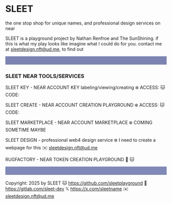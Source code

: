 # SLEET
the one stop shop for unique names, and professional design services on near

SLEET is a playground project by Nathan Renfroe and The SunShining.
if this is what my play looks like imagine what I could do for you.
contact me at sleetdesign.nft@ud.me, to find out


![](../src/sleet_banner_100px_7d84b2.svg)

### SLEET NEAR TOOLS/SERVICES

SLEET KEY - NEAR ACCOUNT KEY labeling/viewing/creating
❄️ ACCESS:
🐱 CODE:

SLEET CREATE - NEAR ACCOUNT CREATION PLAYGROUND
❄️ ACCESS:
🐱 CODE:

SLEET MARKETPLACE - NEAR ACCOUNT MARKETPLACE
❄️ COMING SOMETIME MAYBE

SLEET DESIGN - professional web4 design service
❄️ I need to create a webpage for this
✉️  sleetdesign.nft@ud.me


RUGFACTORY - NEAR TOKEN CREATION PLAYGROUND
🏉
🐱



![](../src/sleet_banner_100px_8089b7.svg)

Copyright: 2025 by SLEET
🐱 https://github.com/sleetplayground
🦊 https://gitlab.com/sleet-dev
𝕏 https://x.com/sleetname
✉️ sleetdesign.nft@ud.me